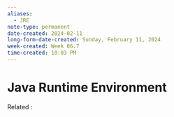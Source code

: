 ```yaml
---
aliases:
  - JRE
note-type: permanent
date-created: 2024-02-11
long-form-date-created: Sunday, February 11, 2024
week-created: Week 06.7
time-created: 10:03 PM
---
```


# Java Runtime Environment

Related :
